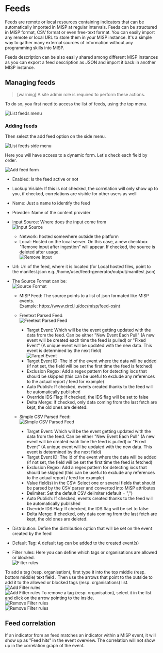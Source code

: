 <!-- toc -->

# Feeds

Feeds are remote or local resources containing indicators that can be automatically imported in MISP at regular intervals.
Feeds can be structured in MISP format, CSV format or even free-text format. You can easily import any remote or local URL
to store them in your MISP instance. It's a simple way to gather many external sources of information without any programming skills
into MISP.

Feeds description can be also easily shared among different MISP instances as you can export a feed description as JSON 
and import it back in another MISP instance.

## Managing feeds

>[warning] A site admin role is required to perform these actions.

To do so, you first need to access the list of feeds, using the top menu.

![List feeds menu](./figures/listfeeds.png)

### Adding feeds

Then select the add feed option on the side menu.

![List feeds side menu](./figures/addfeed.png)

Here you will have access to a dynamic form. Let's check each field by order.

![Add feed form](./figures/addfeedform.png)

* Enabled: Is the feed active or not
* Lookup Visible: If this is not checked, the correlation will only show up to you, if checked, correlations are visible for other users as well
* Name: Just a name to identify the feed
* Provider: Name of the content provider
* Input Source: Where does the input come from  
![Input Source](./figures/inputsource.png)  
  * Network: hosted somewhere outside the platform
  * Local: Hosted on the local server. On this case, a new checkbox "Remove input after ingestion" will appear. If checked, the source is deleted after usage.  
![Remove Input](./figures/removeinput.png)

* Url: Url of the feed, where it is located (for Local hosted files, point to the manifest.json e.g. /home/user/feed-generator/output/manifest.json)

* The Source Format can be:  
![Source Format](./figures/sourceformat.png)
  * MISP Feed: The source points to a list of json formated like MISP events.  
  Example: https://www.circl.lu/doc/misp/feed-osint

  * Freetext Parsed Feed:  
![Freetext Parsed Feed](./figures/freetextparsedfeed.png)
    * Target Event: Which will be the event getting updated with the data from the feed. Can be either "New Event Each Pull" (A new event will be created each time the feed is pulled) or "Fixed Event" (A unique event will be updated with the new data. This event is determined by the next field)  
![Target Event](./figures/targetevent.png)  
    * Target Event ID: The id of the event where the data will be added (if not set, the field will be set the first time the feed is fetched) 
    * Exclusion Regex: Add a regex pattern for detecting iocs that should be skipped (this can be useful to exclude any references to the actual report / feed for example)
    * Auto Publish: If checked, events created thanks to the feed will be automatically published
    * Override IDS Flag: If checked, the IDS flag will be set to false
    * Delta Merge: If checked, only data coming from the last fetch are kept, the old ones are deleted.

  * Simple CSV Parsed Feed:  
![Simple CSV Parsed Feed](./figures/simplecsvparsedfeed.png)  
    * Target Event: Which will be the event getting updated with the data from the feed. Can be either "New Event Each Pull" (A new event will be created each time the feed is pulled) or "Fixed Event" (A unique event will be updated with the new data. This event is determined by the next field)  
    * Target Event ID: The id of the event where the data will be added (if not set, the field will be set the first time the feed is fetched) 
    * Exclusion Regex: Add a regex pattern for detecting iocs that should be skipped (this can be useful to exclude any references to the actual report / feed for example)
    * Value field(s) in the CSV: Select one or several fields that should be parsed by the CSV parser and converted into MISP attributes
    * Delimiter: Set the default CSV delimiter (default = ",")
    * Auto Publish: If checked, events created thanks to the feed will be automatically published
    * Override IDS Flag: If checked, the IDS flag will be set to false
    * Delta Merge: If checked, only data coming from the last fetch are kept, the old ones are deleted.

* Distribution: Define the distribution option that will be set on the event created by the feed

* Default Tag: A default tag can be added to the created event(s)

* Filter rules: Here you can define which tags or organisations are allowed or blocked.  
![Filter rules](./figures/filterrules.png)

To add a tag (resp. organisation), first type it into the top middle (resp. bottom middle) text field . Then use the arrows that point to the outside to add it to the allowed or blocked tags (resp. organisations) list.  
![Add Filter rules](./figures/addfilterrules.png)  
![Add Filter rules](./figures/addfilterrules2.png)
To remove a tag (resp. organisation), select it in the list and click on the arrow pointing to the inside.  
![Remove Filter rules](./figures/removefilterrules.png)  
![Remove Filter rules](./figures/removefilterrules2.png)

## Feed correlation

If an indicator from an feed matches an indicator within a MISP event, it will show up as "Feed hits" in the event overview.
The correlation will not show up in the correlation graph of the event.
